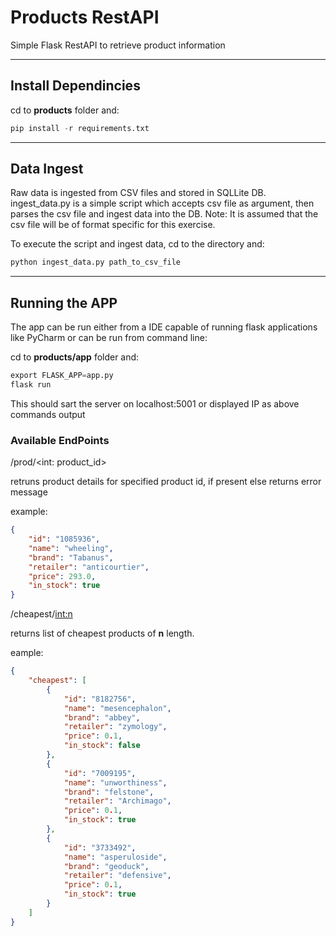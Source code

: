 # Products RestAPI
Simple Flask RestAPI to retrieve product information

---

## Install Dependincies

cd to **products** folder and:

```python
pip install -r requirements.txt
```

---

## Data Ingest
Raw data is ingested from CSV files and stored in SQLLite DB.
ingest_data.py is a simple script which accepts csv file as argument,
then parses the csv file and ingest data into the DB.
Note: It is assumed that the csv file will be of format specific for this exercise.

To execute the script and ingest data, cd to the directory and:

```python
python ingest_data.py path_to_csv_file
```

---

## Running the APP
The app can be run either from a IDE capable of running flask applications like PyCharm
or can be run from command line:

cd to **products/app** folder and:
```python
export FLASK_APP=app.py
flask run
```
This should sart the server on localhost:5001 or displayed IP as above commands output

### Available EndPoints

/prod/<int: product_id>

retruns product details for specified product id, if present else returns error message

example:
```json
{
    "id": "1085936",
    "name": "wheeling",
    "brand": "Tabanus",
    "retailer": "anticourtier",
    "price": 293.0,
    "in_stock": true
}
```

/cheapest/<int:n>

returns list of cheapest products of **n** length.

eample:
```json
{
    "cheapest": [
        {
            "id": "8182756",
            "name": "mesencephalon",
            "brand": "abbey",
            "retailer": "zymology",
            "price": 0.1,
            "in_stock": false
        },
        {
            "id": "7009195",
            "name": "unworthiness",
            "brand": "felstone",
            "retailer": "Archimago",
            "price": 0.1,
            "in_stock": true
        },
        {
            "id": "3733492",
            "name": "asperuloside",
            "brand": "geoduck",
            "retailer": "defensive",
            "price": 0.1,
            "in_stock": true
        }
    ]
}
```


